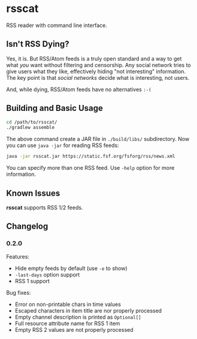 # rsscat

RSS reader with command line interface.

## Isn't RSS Dying?

Yes, it is. But RSS/Atom feeds is a truly open standard and a way to get what _you_ want without filtering and censorship. Any social network tries to give users what they like, effectively hiding "not interesting" information. The key point is that _social networks_ decide what is interesting, not users.

And, while dying, RSS/Atom feeds have no alternatives `:-(`

## Building and Basic Usage

```Bash
cd /path/to/rsscat/
./gradlew assemble
```

The above command create a JAR file in `./build/libs/` subdirectory. Now you can use `java -jar` for reading RSS feeds:

```Bash
java -jar rsscat.jar https://static.fsf.org/fsforg/rss/news.xml
```

You can specify more than one RSS feed. Use `-help` option for more information.

## Known Issues

__rsscat__ supports RSS 1/2 feeds.

## Changelog

### 0.2.0

Features:

- Hide empty feeds by default (use `-e` to show)
- `-last-days` option support
- RSS 1 support

Bug fixes:

- Error on non-printable chars in time values
- Escaped characters in item title are nor properly processed
- Empty channel description is printed as `Optional[]`
- Full resource attribute name for RSS 1 item
- Empty RSS 2 values are not properly processed

